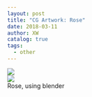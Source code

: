 ```yaml
---
layout: post
title: "CG Artwork: Rose"
date: 2018-03-11
author: XW
catalog: true
tags:
  - other
---
```


<div class="post-image-wrapper">
  <div>
    <img src="{{site.url}}/assets/CompressedImages/blender-rose.png" class="post-image" />
  </div>
  <div>
    <img src="{{site.url}}/assets/CompressedImages/blender-rose2.png" class="post-image" />
  </div>
  <div>Rose, using blender</div>
</div>
